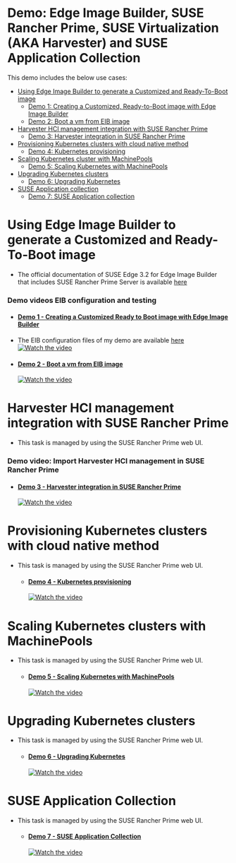 # Demo: Edge Image Builder, SUSE Rancher Prime, SUSE Virtualization (AKA Harvester) and SUSE Application Collection
This demo includes the below use cases:
- [Using Edge Image Builder to generate a Customized and Ready-To-Boot image](#using-edge-image-builder-to-generate-a-customized-and-ready-to-boot-image)
    - [Demo 1: Creating a Customized, Ready-to-Boot image with Edge Image Builder](#demo-1---creating-a-customized-ready-to-boot-image-with-edge-image-builder)
    - [Demo 2: Boot a vm from EIB image](#demo-2---boot-a-vm-from-eib-image)
- [Harvester HCI management integration with SUSE Rancher Prime](#harvester-hci-management-integration-with-suse-rancher-prime)
    - [Demo 3: Harvester integration in SUSE Rancher Prime](#demo-3---harvester-integration-in-suse-rancher-prime)
- [Provisioning Kubernetes clusters with cloud native method](#provisioning-kubernetes-clusters-with-cloud-native-method)
    - [Demo 4: Kubernetes provisioning](#demo-4---kubernetes-provisioning)
- [Scaling Kubernetes cluster with MachinePools](#scaling-kubernetes-clusters-with-machinepools)
    - [Demo 5: Scaling Kubernetes with MachinePools](#demo-5---scaling-kubernetes-with-machinepools)
- [Upgrading Kubernetes clusters](#upgrading-kubernetes-clusters)
    - [Demo 6: Upgrading Kubernetes](#demo-6---upgrading-kubernetes)
- [SUSE Application collection](#suse-application-collection)
    - [Demo 7: SUSE Application collection](#demo-7---suse-application-collection)

# Using Edge Image Builder to generate a Customized and Ready-To-Boot image
- The official documentation of SUSE Edge 3.2 for Edge Image Builder that includes SUSE Rancher Prime Server is available [here](https://documentation.suse.com/suse-edge/3.2/html/edge/id-air-gapped-deployments-with-edge-image-builder.html#rancher-install)

### Demo videos EIB configuration and testing
  - #### [Demo 1 - Creating a Customized Ready to Boot image with Edge Image Builder](https://youtu.be/zraE14MzZ4Y)
  - The EIB configuration files of my demo are available [here](https://github.com/charlie-towers/EIB_Harvester_SUSERancherPrime_ApplicationCollection/tree/main/eib)
    [![Watch the video](https://img.youtube.com/vi/zraE14MzZ4Y/maxresdefault.jpg)](https://youtu.be/zraE14MzZ4Y)

  - #### [Demo 2 - Boot a vm from EIB image](https://youtu.be/LO07IdrAgDM)
    [![Watch the video](https://img.youtube.com/vi/LO07IdrAgDM/maxresdefault.jpg)](https://youtu.be/LO07IdrAgDM)

# Harvester HCI management integration with SUSE Rancher Prime
- This task is managed by using the SUSE Rancher Prime web UI. 

### Demo video: Import Harvester HCI management in SUSE Rancher Prime
  - #### [Demo 3 - Harvester integration in SUSE Rancher Prime](https://youtu.be/5Uw2ZGc1G0o)
    [![Watch the video](https://img.youtube.com/vi/5Uw2ZGc1G0o/maxresdefault.jpg)](https://youtu.be/5Uw2ZGc1G0o)

# Provisioning Kubernetes clusters with cloud native method
- This task is managed by using the SUSE Rancher Prime web UI. 

  - #### [Demo 4 - Kubernetes provisioning](https://youtu.be/_UfOmnwnyyU)
    [![Watch the video](https://img.youtube.com/vi/_UfOmnwnyyU/maxresdefault.jpg)](https://youtu.be/_UfOmnwnyyU)

# Scaling Kubernetes clusters with MachinePools
- This task is managed by using the SUSE Rancher Prime web UI. 

  - #### [Demo 5 - Scaling Kubernetes with MachinePools](https://youtu.be/6uZLqUiDdrk)
    [![Watch the video](https://img.youtube.com/vi/6uZLqUiDdrk/maxresdefault.jpg)](https://youtu.be/6uZLqUiDdrk)

# Upgrading Kubernetes clusters
- This task is managed by using the SUSE Rancher Prime web UI. 

  - #### [Demo 6 - Upgrading Kubernetes](https://youtu.be/m7s6ugxoNCc)
    [![Watch the video](https://img.youtube.com/vi/m7s6ugxoNCc/maxresdefault.jpg)](https://youtu.be/m7s6ugxoNCc)

# SUSE Application Collection
- This task is managed by using the SUSE Rancher Prime web UI.

  - #### [Demo 7 - SUSE Application Collection](https://youtu.be/xIAXtLWc93E)
    [![Watch the video](https://img.youtube.com/vi/xIAXtLWc93E/maxresdefault.jpg)](https://youtu.be/xIAXtLWc93E)

